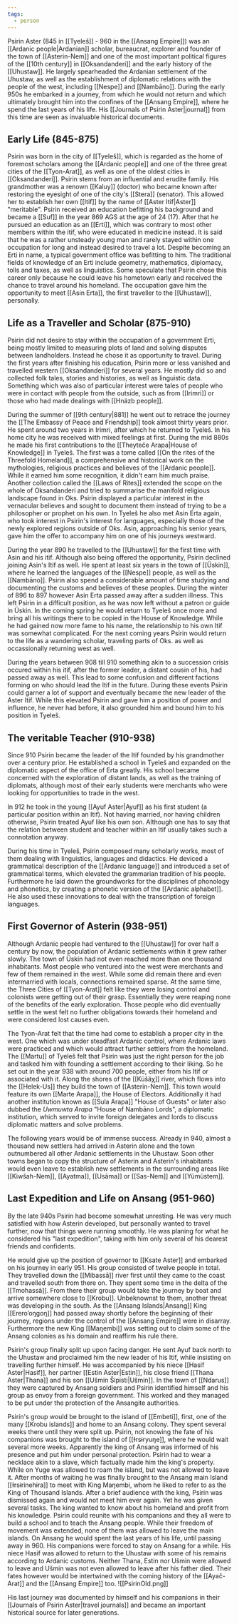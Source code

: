 ```yaml
---
tags:
  - person
---
```

Psirin Aster (845 in [[Tyeleš]] - 960 in the [[Ansang Empire]]) was an [[Ardanic people|Ardanian]] scholar, bureaucrat, explorer and founder of the town of [[Asterin-Nem]] and one of the most important political figures of the [[10th century]] in [[Oksandanderi]] and the early history of the [[Uhustaw]]. He largely spearheaded the Ardanian settlement of the Uhustaw, as well as the establishment of diplomatic relations with the people of the west, including [[Nespe]] and [[Nambāno]]. During the early 950s he embarked in a journey, from which he would not return and which ultimately brought him into the confines of the [[Ansang Empire]], where he spend the last years of his life. His [[Journals of Psirin Aster|journal]] from this time are seen as invaluable historical documents. 

## Early Life (845-875)
Psirin was born in the city of [[Tyeleš]], which is regarded as the home of foremost scholars among the [[Ardanic people]] and one of the three great cities of the [[Tyon-Arat]], as well as one of the oldest cities in [[Oksandanderi]]. Psirin stems from an influential and erudite family. His grandmother was a renown [[Kaluy]] (doctor) who became known after restoring the eyesight of one of the city's [[Stera]] (senator). This allowed her to establish her own [[Itif]] by the name of [[Aster Itif|Aster]] "meritable". Psirin received an education befitting his background and became a [[Suf]] in the year 869 AGS at the age of 24 (17). After that he pursued an education as an [[Erti]], which was contrary to most other members within the itif, who were educated in medicine instead. It is said that he was a rather unsteady young man and rarely stayed within one occupation for long and instead desired to travel a lot. Despite becoming an Erti in name, a typical government office was befitting to him. The traditional fields of knowledge of an Erti include geometry, mathematics, diplomacy, tolls and taxes, as well as linguistics. Some speculate that Psirin chose this career only because he could leave his hometown early and received the chance to travel around his homeland. The occupation gave him the opportunity to meet [[Asin Erta]], the first traveller to the [[Uhustaw]], personally. 
## Life as a Traveller and Scholar (875-910)
Psirin did not desire to stay within the occupation of a government Erti, being mostly limited to measuring plots of land and solving disputes between landholders. Instead he chose it as opportunity to travel. During the first years after finishing his education, Psirin more or less vanished and travelled western [[Oksandanderi]] for several years. He mostly did so and collected folk tales, stories and histories, as well as linguistic data. Something which was also of particular interest were tales of people who were in contact with people from the outside, such as from [[Irimri]] or those who had made dealings with [[Hnäzb people]]. 

During the summer of [[9th century|881]] he went out to retrace the journey the [[The Embassy of Peace and Friendship]] took almost thirty years prior. He spent around two years in Irimri, after which he returned to Tyeleš. In his home city he was received with mixed feelings at first. During the mid 880s he made his first contributions to the [[Theyteče Arapa|House of Knowledge]] in Tyeleš. The first was a tome called [[On the rites of the Threefold Homeland]], a comprehensive and historical work on the mythologies, religious practices and believes of the [[Ardanic people]]. While it earned him some recognition, it didn't earn him much praise. Another collection called the [[Laws of Rites]] extended the scope on the whole of Oksandanderi and tried to summarise the manifold religious landscape found in Oks. 
Psirin displayed a particular interest in the vernacular believes and sought to document them instead of trying to be a philosopher or prophet on his own. In Tyeleš he also met Asin Erta again, who took interest in Psirin's interest for languages, especially those of the newly explored regions outside of Oks. 
Asin, approaching his senior years, gave him the offer to accompany him on one of his journeys westward. 

During the year 890 he travelled to the [[Uhustaw]] for the first time with Asin and his itif. Although also being offered the opportunity, Psirin declined joining Asin's Itif as well. He spent at least six years in the town of [[Üskin]], where he learned the languages of the [[Nespe]] people, as well as the [[Nambāno]]. Psirin also spend a considerable amount of time studying and documenting the customs and believes of these peoples. During the winter of 896 to 897 however Asin Erta passed away after a sudden illness. This left Psirin in a difficult position, as he was now left without a patron or guide in Üskin. In the coming spring he would return to Tyeleš once more and bring all his writings there to be copied in the House of Knowledge. While he had gained now more fame to his name, the relationship to his own Itif was somewhat complicated. For the next coming years Psirin would return to the life as a wandering scholar, traveling parts of Oks. as well as occassionally returning west as well. 

During the years between 908 till 910 something akin to a succession crisis occured within his itif, after the former leader, a distant cousin of his, had passed away as well. This lead to some confusion and different factions forming on who should lead the Itif in the future. During these events Psirin could garner a lot of support and eventually became the new leader of the Aster Itif. While this elevated Psirin and gave him a position of power and influence, he never had before, it also grounded him and bound him to his position in Tyeleš. 
## The veritable Teacher (910-938)
Since 910 Psirin became the leader of the Itif founded by his grandmother over a century prior. He established a school in Tyeleš and expanded on the diplomatic aspect of the office of Erta greatly. His school became concerned with the exploration of distant lands, as well as the training of diplomats, although most of their early students were merchants who were looking for opportunities to trade in the west. 

In 912 he took in the young [[Ayuf Aster|Ayuf]] as his first student (a particular position within an Itif). Not having married, nor having children otherwise, Psirin treated Ayuf like his own son. Although one has to say that the relation between student and teacher within an Itif usually takes such a connotation anyway. 

During his time in Tyeleš, Psirin composed many scholarly works, most of them dealing with linguistics, languages and didactics. He deviced a grammatical description of the [[Ardanic language]] and introduced a set of grammatical terms, which elevated the grammarian tradition of his people. Furthermore he laid down the groundworks for the disciplines of phonology and phonetics, by creating a phonetic version of the [[Ardanic alphabet]]. He also used these innovations to deal with the transcription of foreign languages. 
## First Governor of Asterin (938-951)
Although Ardanic people had ventured to the [[Uhustaw]] for over half a century by now, the population of Ardanic settlements within it grew rather slowly. The town of Üskin had not even reached more than one thousand inhabitants. Most people who ventured into the west were merchants and few of them remained in the west. While some did remain there and even intermarried with locals, connections remained sparse. 
At the same time, the Three Cities of [[Tyon-Arat]] felt like they were losing control and colonists were getting out of their grasp. Essentially they were reaping none of the benefits of the early exploration. Those people who did eventually settle in the west felt no further obligations towards their homeland and were considered lost causes even. 

The Tyon-Arat felt that the time had come to establish a proper city in the west. One which was under steadfast Ardanic control, where Ardanic laws were practiced and which would attract further settlers from the homeland. The [[Martu]] of Tyeleš felt that Psirin was just the right person for the job and tasked him with founding a settlement according to their liking. So he set out in the year 938 with around 700 people, either from his Itif or associated with it. Along the shores of the [[Küšäχ]] river, which flows into the [[Helek-Us]] they build the town of [[Asterin-Nem]]. This town would feature its own [[Marte Arapa]], the House of Electors. Additionally it had another institution known as [[Sula Arapa]] "House of Guests" or later also dubbed the *Uwmuwta Arapa* "House of Nambāno Lords", a diplomatic institution, which served to invite foreign delegates and lords to discuss diplomatic matters and solve problems. 

The following years would be of immense success. Already in 940, almost a thousand new settlers had arrived in Asterin alone and the town outnumbered all other Ardanic settlements in the Uhustaw. Soon other towns began to copy the structure of Asterin and Asterin's inhabitants would even leave to establish new settlements in the surrounding areas like [[Kiwšah-Nem]], [[Ayatma]], [[Usāma]] or [[Sas-Nem]] and [[Yümüstem]]. 
## Last Expedition and Life on Ansang (951-960)
By the late 940s Psirin had become somewhat unresting. He was very much satisfied with how Asterin developed, but personally wanted to travel further, now that things were running smoothly. He was planing for what he considered his "last expedition", taking with him only several of his dearest friends and confidents. 

He would give up the position of governor to [[Ksate Aster]] and embarked on his journey in early 951. His group consisted of twelve people in total. They travelled down the [[Mibassā]] river first until they came to the coast and travelled south from there on. They spent some time in the delta of the [[Tmohassā]]. From there their group would take the journey by boat and arrive somewhere close to [[Krobu]]. Unbeknownst to them, another threat was developing in the south. As the [[Ansang Islands|Ansang]] King [[Erero’oŋgoŋ]] had passed away shortly before the beginning of their journey, regions under the control of the [[Ansang Empire]] were in disarray. Furthermore the new King [[Maŋembi]] was setting out to claim some of the Ansang colonies as his domain and reaffirm his rule there. 

Psirin's group finally split up upon facing danger. He sent Ayuf back north to the Uhustaw and proclaimed him the new leader of his Itif, while insisting on travelling further himself. He was accompanied by his niece [[Hasif Aster|Hasif]], her partner [[Estin Aster|Estin]], his close friend [[Thana Aster|Thana]] and his son [[Ušmin Šipisti|Ušmin]]. In the town of [[Ndarus]] they were captured by Ansang soldiers and Psirin identified himself and his group as envoy from a foreign government. This worked and they managed to be put under the protection of the Ansangite authorities. 

Psirin's group would be brought to the island of [[Embeti]], first, one of the many [[Krobu islands]] and home to an Ansang colony. They spent several weeks there until they were split up. Psirin, not knowing the fate of his companions was brought to the island of [[Ɨrsɨryuŋe]], where he would wait several more weeks. Apparently the king of Ansang was informed of his presence and put him under personal protection. Psirin had to wear a necklace akin to a slave, which factually made him the king's property. While on Yuge was allowed to roam the island, but was not allowed to leave it. After months of waiting he was finally brought to the Ansang main Island [[Ɨrsɨrinehɨra]] to meet with King Maŋembi, whom he liked to refer to as the King of Thousand Islands. After a brief audience with the king, Psirin was dismissed again and would not meet him ever again. Yet he was given several tasks. The king wanted to know about his homeland and profit from his knowledge. Psirin could reunite with his companions and they all were to build a school and to teach the Ansang people. While their freedom of movement was extended, none of them was allowed to leave the main islands. On Ansang he would spent the last years of his life, until passing away in 960. His companions were forced to stay on Ansang for a while. His niece Hasif was allowed to return to the Uhustaw with some of his remains according to Ardanic customs. Neither Thana, Estin nor Ušmin were allowed to leave and Ušmin was not even allowed to leave after his father died. Their fates however would be intertwined with the coming history of the [[Ayač-Arat]] and the [[Ansang Empire]] too. 
![[PsirinOld.png]]

His last journey was documented by himself and his companions in their [[Journals of Psirin Aster|travel journals]] and became an important historical source for later generations. 
